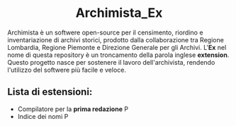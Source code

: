 <h1 align="center"> Archimista_Ex </h1>
<p>
  Archimista è un softwere open-source per il censimento, riordino e inventariazione di archivi storici, prodotto dalla collaborazione tra Regione Lombardia, Regione Piemonte e Direzione Generale per gli Archivi.
  L'<b>Ex</b> nel nome di questa repository è un troncamento della parola inglese <b>extension</b>.
  Questo progetto nasce per sostenere il lavoro dell'archivista, rendendo l'utilizzo del softwere più facile e veloce.
</p>
<h2>
  Lista di estensioni:
</h2>
<p>
<ul>
  <li> Compilatore per la <b>prima redazione</b>
    <a href="https://colab.research.google.com/github/GuerrSim96/Archimista_Ex/blob/main/estensioni/compilatore.ipynb">
      <img src="https://img.shields.io/badge/Provami!-ivory?logo=googlecolab&logoColor=ivory&labelColor=burlywood" alt="PROVA IL COMPILATORE" height="14px">
    </a>
  </li>
  <li> Indice dei nomi
      <img src="https://img.shields.io/badge/Prossimamente-ivory?logo=adblock&logoColor=ivory&labelColor=crimson" alt="PROSSIMAMENTE" height="14px">
  </li>
</ul>
</p>
